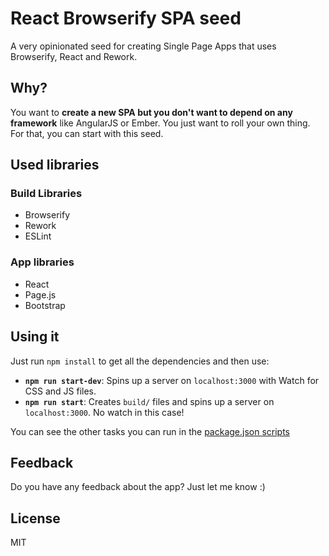 # React Browserify SPA seed

A very opinionated seed for creating Single Page Apps that uses Browserify, React and Rework.

## Why?

You want to **create a new SPA but you don't want to depend on any framework** like AngularJS or Ember. You just want to roll your own thing. For that, you can start with this seed.

## Used libraries

### Build Libraries
* Browserify
* Rework
* ESLint

### App libraries
* React
* Page.js
* Bootstrap

## Using it

Just run `npm install` to get all the dependencies and then use:

* **`npm run start-dev`**: Spins up a server on `localhost:3000` with Watch for CSS and JS files.
* **`npm run start`**: Creates `build/` files and spins up a server on `localhost:3000`. No watch in this case!

You can see the other tasks you can run in the [package.json scripts](https://github.com/mgonto/react-browserify-spa-seed/blob/master/package.json#L18-L29)


## Feedback

Do you have any feedback about the app? Just let me know :)

## License

MIT
